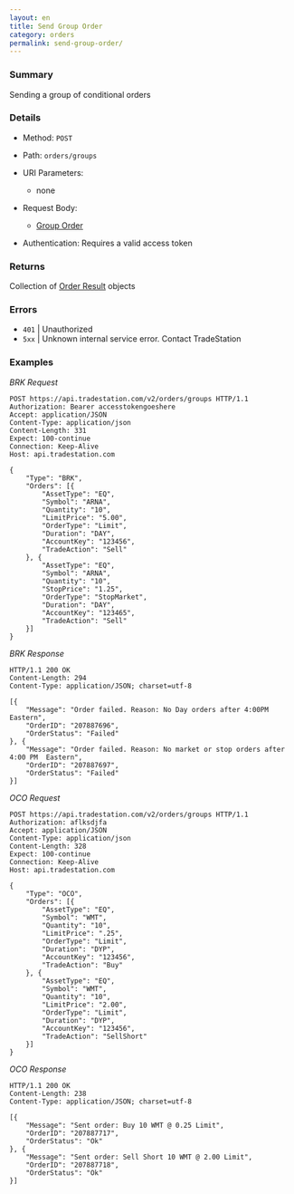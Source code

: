 ```yaml
---
layout: en
title: Send Group Order
category: orders
permalink: send-group-order/
---
```


### Summary

Sending a group of conditional orders

### Details

* Method: `POST`
* Path: `orders/groups`
* URI Parameters:

  * none
* Request Body:

  * [Group Order](../../objects/group-order)
* Authentication: Requires a valid access token

### Returns

Collection of [Order Result](../../objects/order-result) objects

### Errors

* `401` | Unauthorized
* `5xx` | Unknown internal service error. Contact TradeStation

### Examples

*BRK Request*

    POST https://api.tradestation.com/v2/orders/groups HTTP/1.1
    Authorization: Bearer accesstokengoeshere
    Accept: application/JSON
    Content-Type: application/json
    Content-Length: 331
    Expect: 100-continue
    Connection: Keep-Alive
    Host: api.tradestation.com

    {
        "Type": "BRK",
        "Orders": [{
            "AssetType": "EQ",
            "Symbol": "ARNA",
            "Quantity": "10",
            "LimitPrice": "5.00",
            "OrderType": "Limit",
            "Duration": "DAY",
            "AccountKey": "123456",
            "TradeAction": "Sell"
        }, {
            "AssetType": "EQ",
            "Symbol": "ARNA",
            "Quantity": "10",
            "StopPrice": "1.25",
            "OrderType": "StopMarket",
            "Duration": "DAY",
            "AccountKey": "123465",
            "TradeAction": "Sell"
        }]
    }

*BRK Response*

    HTTP/1.1 200 OK
    Content-Length: 294
    Content-Type: application/JSON; charset=utf-8

    [{
        "Message": "Order failed. Reason: No Day orders after 4:00PM Eastern",
        "OrderID": "207887696",
        "OrderStatus": "Failed"
    }, {
        "Message": "Order failed. Reason: No market or stop orders after 4:00 PM  Eastern",
        "OrderID": "207887697",
        "OrderStatus": "Failed"
    }]

*OCO Request*

    POST https://api.tradestation.com/v2/orders/groups HTTP/1.1
    Authorization: aflksdjfa
    Accept: application/JSON
    Content-Type: application/json
    Content-Length: 328
    Expect: 100-continue
    Connection: Keep-Alive
    Host: api.tradestation.com

    {
        "Type": "OCO",
        "Orders": [{
            "AssetType": "EQ",
            "Symbol": "WMT",
            "Quantity": "10",
            "LimitPrice": ".25",
            "OrderType": "Limit",
            "Duration": "DYP",
            "AccountKey": "123456",
            "TradeAction": "Buy"
        }, {
            "AssetType": "EQ",
            "Symbol": "WMT",
            "Quantity": "10",
            "LimitPrice": "2.00",
            "OrderType": "Limit",
            "Duration": "DYP",
            "AccountKey": "123456",
            "TradeAction": "SellShort"
        }]
    }

*OCO Response*

    HTTP/1.1 200 OK
    Content-Length: 238
    Content-Type: application/JSON; charset=utf-8

    [{
        "Message": "Sent order: Buy 10 WMT @ 0.25 Limit",
        "OrderID": "207887717",
        "OrderStatus": "Ok"
    }, {
        "Message": "Sent order: Sell Short 10 WMT @ 2.00 Limit",
        "OrderID": "207887718",
        "OrderStatus": "Ok"
    }]